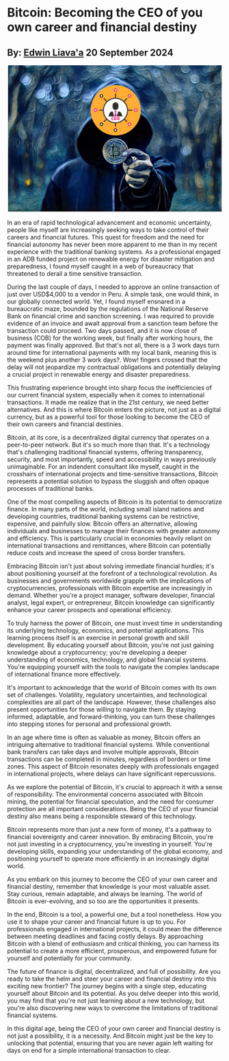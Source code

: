 #  Bitcoin: Becoming the CEO of you own career and financial destiny
## By: [Edwin Liava'a](https://github.com/EdwinLiavaa) 20 September 2024

<p align="center">
 <img width="500" src="https://github.com/EdwinLiavaa/liavaa.space/blob/main/blog/20240920/pic.png">
</p>

In an era of rapid technological advancement and economic uncertainty, people like myself are increasingly seeking ways to take control of their careers and financial futures. This quest for freedom and the need for financial autonomy has never been more apparent to me than in my recent experience with the traditional banking systems. As a professional engaged in an ADB funded project on renewable energy for disaster mitigation and preparedness, I found myself caught in a web of bureaucracy that threatened to derail a time sensitive transaction.

During the last couple of days, I needed to approve an online transaction of just over USD$4,000 to a vendor in Peru. A simple task, one would think, in our globally connected world. Yet, I found myself ensnared in a bureaucratic maze, bounded by the regulations of the National Reserve Bank on financial crime and sanction screening. I was required to provide evidence of an invoice and await approval from a sanction team before the transaction could proceed. Two days passed, and it is now close of business (COB) for the working week, but finally after working hours, the payment was finally approved. But that's not all, there is a 3 work days turn around time for international payments with my local bank, meaning this is the weekend plus another 3 work days?. Wow! fingers crossed that the delay will not jeopardize my contractual obligations and potentially delaying a crucial project in renewable energy and disaster preparedness.

This frustrating experience brought into sharp focus the inefficiencies of our current financial system, especially when it comes to international transactions. It made me realize that in the 21st century, we need better alternatives. And this is where Bitcoin enters the picture, not just as a digital currency, but as a powerful tool for those looking to become the CEO of their own careers and financial destinies.

Bitcoin, at its core, is a decentralized digital currency that operates on a peer-to-peer network. But it's so much more than that. It's a technology that's challenging traditional financial systems, offering transparency, security, and most importantly, speed and accessibility in ways previously unimaginable. For an indendent consultant like myself, caught in the crosshairs of international projects and time-sensitive transactions, Bitcoin represents a potential solution to bypass the sluggish and often opaque processes of traditional banks.

One of the most compelling aspects of Bitcoin is its potential to democratize finance. In many parts of the world, including small island nations and developing countries, traditional banking systems can be restrictive, expensive, and painfully slow. Bitcoin offers an alternative, allowing individuals and businesses to manage their finances with greater autonomy and efficiency. This is particularly crucial in economies heavily reliant on international transactions and remittances, where Bitcoin can potentially reduce costs and increase the speed of cross border transfers.

Embracing Bitcoin isn't just about solving immediate financial hurdles; it's about positioning yourself at the forefront of a technological revolution. As businesses and governments worldwide grapple with the implications of cryptocurrencies, professionals with Bitcoin expertise are increasingly in demand. Whether you're a project manager, software developer, financial analyst, legal expert, or entrepreneur, Bitcoin knowledge can significantly enhance your career prospects and operational efficiency.

To truly harness the power of Bitcoin, one must invest time in understanding its underlying technology, economics, and potential applications. This learning process itself is an exercise in personal growth and skill development. By educating yourself about Bitcoin, you're not just gaining knowledge about a cryptocurrency; you're developing a deeper understanding of economics, technology, and global financial systems. You're equipping yourself with the tools to navigate the complex landscape of international finance more effectively.

It's important to acknowledge that the world of Bitcoin comes with its own set of challenges. Volatility, regulatory uncertainties, and technological complexities are all part of the landscape. However, these challenges also present opportunities for those willing to navigate them. By staying informed, adaptable, and forward-thinking, you can turn these challenges into stepping stones for personal and professional growth.

In an age where time is often as valuable as money, Bitcoin offers an intriguing alternative to traditional financial systems. While conventional bank transfers can take days and involve multiple approvals, Bitcoin transactions can be completed in minutes, regardless of borders or time zones. This aspect of Bitcoin resonates deeply with professionals engaged in international projects, where delays can have significant repercussions.

As we explore the potential of Bitcoin, it's crucial to approach it with a sense of responsibility. The environmental concerns associated with Bitcoin mining, the potential for financial speculation, and the need for consumer protection are all important considerations. Being the CEO of your financial destiny also means being a responsible steward of this technology.

Bitcoin represents more than just a new form of money, it's a pathway to financial sovereignty and career innovation. By embracing Bitcoin, you're not just investing in a cryptocurrency, you're investing in yourself. You're developing skills, expanding your understanding of the global economy, and positioning yourself to operate more efficiently in an increasingly digital world.

As you embark on this journey to become the CEO of your own career and financial destiny, remember that knowledge is your most valuable asset. Stay curious, remain adaptable, and always be learning. The world of Bitcoin is ever-evolving, and so too are the opportunities it presents.

In the end, Bitcoin is a tool, a powerful one, but a tool nonetheless. How you use it to shape your career and financial future is up to you. For professionals engaged in international projects, it could mean the difference between meeting deadlines and facing costly delays. By approaching Bitcoin with a blend of enthusiasm and critical thinking, you can harness its potential to create a more efficient, prosperous, and empowered future for yourself and potentially for your community.

The future of finance is digital, decentralized, and full of possibility. Are you ready to take the helm and steer your career and financial destiny into this exciting new frontier? The journey begins with a single step, educating yourself about Bitcoin and its potential. As you delve deeper into this world, you may find that you're not just learning about a new technology, but you're also discovering new ways to overcome the limitations of traditional financial systems. 

In this digital age, being the CEO of your own career and financial destiny is not just a possibility, it is a necessity. And Bitcoin might just be the key to unlocking that potential, ensuring that you are never again left waiting for days on end for a simple international transaction to clear.

